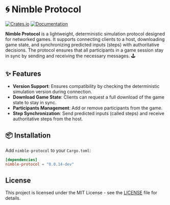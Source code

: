 # 🌀 Nimble Protocol

[![Crates.io](https://img.shields.io/crates/v/nimble-protocol)](https://crates.io/crates/nimble-protocol)
[![Documentation](https://docs.rs/nimble-protocol/badge.svg)](https://docs.rs/nimble-protocol)

**Nimble Protocol** is a lightweight, deterministic simulation protocol designed for networked games.
It supports connecting clients to a host, downloading game state, and synchronizing predicted
inputs (steps) with authoritative decisions. The protocol ensures that all participants in a game
session stay in sync by sending and receiving the necessary messages. 🕹️

## ✨ Features

- **Version Support**: Ensures compatibility by checking the deterministic simulation version during connection.
- **Download Game State**: Clients can request a full download of the game state to stay in sync.
- **Participants Management**: Add or remove participants from the game.
- **Step Synchronization**: Send predicted inputs (called steps) and receive authoritative steps from the host.

## 📦 Installation

Add `nimble-protocol` to your `Cargo.toml`:

```toml
[dependencies]
nimble-protocol = "0.0.14-dev"
```

## License

This project is licensed under the MIT License - see the [LICENSE](LICENSE) file for details.
